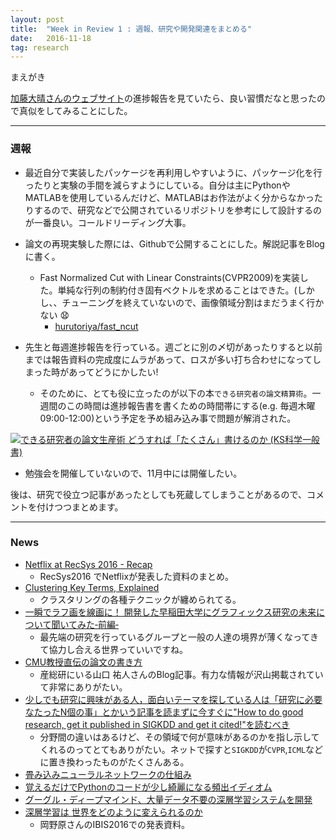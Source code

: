 ```yaml
---
layout: post
title:  "Week in Review 1 : 週報、研究や開発関連をまとめる"
date:   2016-11-18
tag: research
---
```


まえがき

[加藤大晴さんのウェブサイト](http://hiroharu-kato.com/note/)の進捗報告を見ていたら、良い習慣だなと思ったので真似をしてみることにした。

***

### 週報
- 最近自分で実装したパッケージを再利用しやすいように、パッケージ化を行ったりと実験の手間を減らすようにしている。自分は主にPythonやMATLABを使用しているんだけど、MATLABはお作法がよく分からなかったりするので、研究などで公開されているリポジトリを参考にして設計するのが一番良い。コールドリーディング大事。

- 論文の再現実験した際には、Githubで公開することにした。解説記事をBlogに書く。
    - Fast Normalized Cut with Linear Constraints(CVPR2009)を実装した。単純な行列の制約付き固有ベクトルを求めることはできた。(しかし、、チューニングを終えていないので、画像領域分割はまだうまく行かない 😧
        -  [hurutoriya/fast_ncut](https://github.com/hurutoriya/fast_ncut)
- 先生と毎週進捗報告を行っている。週ごとに別の〆切があったりすると以前までは報告資料の完成度にムラがあって、ロスが多い打ち合わせになってしまった時があってどうにかしたい!
    - そのために、とても役に立ったのが以下の本`できる研究者の論文精算術`。一週間のこの時間は進捗報告書を書くための時間帯にする(e.g. 毎週木曜 09:00-12:00)という予定を予め組み込み事で問題が解消された。

<a href="http://www.amazon.co.jp/exec/obidos/ASIN/4061531530/hurutori-22/ref=nosim/" name="amazletlink" target="_blank"><img src="http://ecx.images-amazon.com/images/I/51VV0bYjkpL._SL160_.jpg" alt="できる研究者の論文生産術 どうすれば「たくさん」書けるのか (KS科学一般書)" style="border: none;" /></a>

- 勉強会を開催していないので、11月中には開催したい。

後は、研究で役立つ記事があったとしても死蔵してしまうことがあるので、コメントを付けつつまとめます。

***

### News
- [Netflix at RecSys 2016 - Recap](http://techblog.netflix.com/2016/10/netflix-at-recsys-2016-recap.html)
    - RecSys2016 でNetflixが発表した資料のまとめ。
- [Clustering Key Terms, Explained](http://www.kdnuggets.com/2016/10/clustering-key-terms-explained.html)
    - クラスタリングの各種テクニックが纏められてる。
- [一瞬でラフ画を線画に！ 開発した早稲田大学にグラフィックス研究の未来について聞いてみた‐前編‐](https://ichi-up.net/2016/157)
    - 最先端の研究を行っているグループと一般の人達の境界が薄くなってきて協力し合える世界っていいですね。
- [CMU教授直伝の論文の書き方](http://yamaguchiyuto.hatenablog.com/entry/2016/01/18/154613)
    - 産総研にいる山口 祐人さんのBlog記事。有力な情報が沢山掲載されていて非常にありがたい。
- [少しでも研究に興味がある人，面白いテーマを探している人は「研究に必要なたったN個の事」とかいう記事を読まずに今すぐに"How to do good research, get it published in SIGKDD and get it cited!"を読むべき ](http://d.hatena.ne.jp/repose/20111102/1320167262)
    - 分野間の違いはあるけど、その領域で何が意味があるのかを指し示してくれるのってとてもありがたい。ネットで探すと`SIGKDD`が`CVPR`,`ICML`などに置き換わったものがたくさんある。
- [畳み込みニューラルネットワークの仕組み](http://postd.cc/how-do-convolutional-neural-networks-work/?1479446220158=1)
- [覚えるだけでPythonのコードが少し綺麗になる頻出イディオム](http://hachibeechan.hateblo.jp/entry/Python-idiom-101)
- [グーグル・ディープマインド、大量データ不要の深層学習システムを開発](https://www.technologyreview.jp/s/12759/machines-can-now-recognize-something-after-seeing-it-once/)
- [深層学習は 世界をどのように変えられるのか ](http://www.slideshare.net/pfi/ibis2016okanohara-69230358)
    - 岡野原さんのIBIS2016での発表資料。
